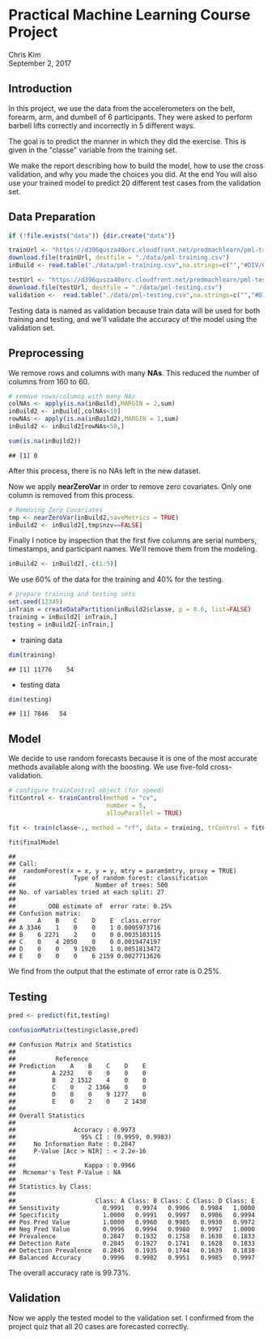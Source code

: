 # Practical Machine Learning Course Project
Chris Kim  
September 2, 2017  





## Introduction

In this project, we use the data from the accelerometers on the belt, forearm, arm, and dumbell of 6 participants. They were asked to perform barbell lifts correctly and incorrectly in 5 different ways. 

The goal is to predict the manner in which they did the exercise. This is given in the "classe" variable from the training set.

We make the report describing how to build the model, how to use the cross validation, and why you made the choices you did. At the end You will also use your trained model to predict 20 different test cases from the validation set.

## Data Preparation


```r
if (!file.exists("data")) {dir.create("data")}

trainUrl <- "https://d396qusza40orc.cloudfront.net/predmachlearn/pml-training.csv"
download.file(trainUrl, destfile = "./data/pml-training.csv")
inBuild <- read.table("./data/pml-training.csv",na.strings=c("","#DIV/0!"), header = TRUE, sep = ",")

testUrl <- "https://d396qusza40orc.cloudfront.net/predmachlearn/pml-testing.csv"
download.file(testUrl, destfile = "./data/pml-testing.csv")
validation <-  read.table("./data/pml-testing.csv",na.strings=c("","#DIV/0!"), header = TRUE, sep=",")
```

Testing data is named as validation because train data will be used for both training and testing, and we'll validate the accuracy of the model using the validation set.

## Preprocessing

We remove rows and columns with many **NAs**. This reduced the number of columns from 160 to 60. 


```r
# remove rows/columns with many NAs
colNAs <- apply(is.na(inBuild),MARGIN = 2,sum)
inBuild2 <- inBuild[,colNAs<10]
rowNAs <- apply(is.na(inBuild2),MARGIN = 1,sum)
inBuild2 <- inBuild2[rowNAs<50,]

sum(is.na(inBuild2))
```

```
## [1] 0
```

After this process, there is no NAs left in the new dataset. 

Now we apply **nearZeroVar** in order to remove zero covariates. Only one column is removed from this process.


```r
# Removing Zero Covariates
tmp <- nearZeroVar(inBuild2,saveMetrics = TRUE)
inBuild2 <- inBuild2[,tmp$nzv==FALSE]
```

Finally I notice by inspection that the first five columns are serial numbers, timestamps, and participant names. We'll remove them from the modeling.


```r
inBuild2 <- inBuild2[,-c(1:5)]
```

We use 60% of the data for the training and 40% for the testing.


```r
# prepare training and testing sets
set.seed(12345)
inTrain = createDataPartition(inBuild2$classe, p = 0.6, list=FALSE)
training = inBuild2[ inTrain,]
testing = inBuild2[-inTrain,]
```

- training data 

```r
dim(training)
```

```
## [1] 11776    54
```

- testing data

```r
dim(testing)
```

```
## [1] 7846   54
```

## Model

We decide to use random forecasts because it is one of the most accurate methods available along with the boosting. We use five-fold cross-validation.  


```r
# configure trainControl object (for speed)
fitControl <- trainControl(method = "cv",
                           number = 5,
                           allowParallel = TRUE)

fit <- train(classe~., method = "rf", data = training, trControl = fitControl, proxy = TRUE)

fit$finalModel 
```

```
## 
## Call:
##  randomForest(x = x, y = y, mtry = param$mtry, proxy = TRUE) 
##                Type of random forest: classification
##                      Number of trees: 500
## No. of variables tried at each split: 27
## 
##         OOB estimate of  error rate: 0.25%
## Confusion matrix:
##      A    B    C    D    E  class.error
## A 3346    1    0    0    1 0.0005973716
## B    6 2271    2    0    0 0.0035103115
## C    0    4 2050    0    0 0.0019474197
## D    0    0    9 1920    1 0.0051813472
## E    0    0    0    6 2159 0.0027713626
```

We find from the output that the estimate of error rate is 0.25%.

## Testing


```r
pred <- predict(fit,testing)

confusionMatrix(testing$classe,pred)
```

```
## Confusion Matrix and Statistics
## 
##           Reference
## Prediction    A    B    C    D    E
##          A 2232    0    0    0    0
##          B    2 1512    4    0    0
##          C    0    2 1366    0    0
##          D    0    0    9 1277    0
##          E    0    2    0    2 1438
## 
## Overall Statistics
##                                           
##                Accuracy : 0.9973          
##                  95% CI : (0.9959, 0.9983)
##     No Information Rate : 0.2847          
##     P-Value [Acc > NIR] : < 2.2e-16       
##                                           
##                   Kappa : 0.9966          
##  Mcnemar's Test P-Value : NA              
## 
## Statistics by Class:
## 
##                      Class: A Class: B Class: C Class: D Class: E
## Sensitivity            0.9991   0.9974   0.9906   0.9984   1.0000
## Specificity            1.0000   0.9991   0.9997   0.9986   0.9994
## Pos Pred Value         1.0000   0.9960   0.9985   0.9930   0.9972
## Neg Pred Value         0.9996   0.9994   0.9980   0.9997   1.0000
## Prevalence             0.2847   0.1932   0.1758   0.1630   0.1833
## Detection Rate         0.2845   0.1927   0.1741   0.1628   0.1833
## Detection Prevalence   0.2845   0.1935   0.1744   0.1639   0.1838
## Balanced Accuracy      0.9996   0.9982   0.9951   0.9985   0.9997
```

The overall accuracy rate is 99.73%.

## Validation

Now we apply the tested model to the validation set. I confirmed from the project quiz that all 20 cases are forecasted correctly.


